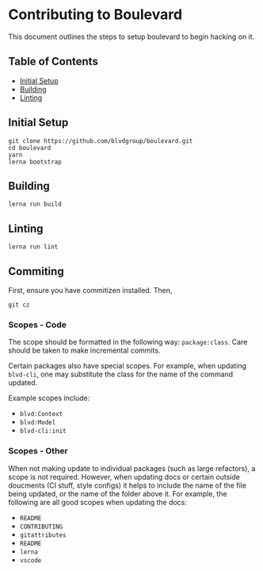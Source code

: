 # Contributing to Boulevard

This document outlines the steps to setup boulevard to begin hacking on it.

## Table of Contents

- [Initial Setup](#initial-setup)
- [Building](#building)
- [Linting](#linting)

## Initial Setup

```shell
git clone https://github.com/blvdgroup/boulevard.git
cd boulevard
yarn
lerna bootstrap
```

## Building

```shell
lerna run build
```

## Linting

```shell
lerna run lint
```

## Commiting

First, ensure you have commitizen installed. Then,

```shell
git cz
```

### Scopes - Code

The scope should be formatted in the following way: `package:class`. Care should be taken to make incremental commits.

Certain packages also have special scopes. For example, when updating `blvd-cli`, one may substitute the class for the name of the command updated.

Example scopes include:

- `blvd:Context`
- `blvd:Model`
- `blvd-cli:init`

### Scopes - Other

When not making update to individual packages (such as large refactors), a scope is not required. However, when updating docs or certain outside doucments (CI stuff, style configs) it helps to include the name of the file being updated, _or_ the name of the folder above it. For example, the following are all good scopes when updating the docs:

- `README`
- `CONTRIBUTING`
- `gitattributes`
- `README`
- `lerna`
- `vscode`
